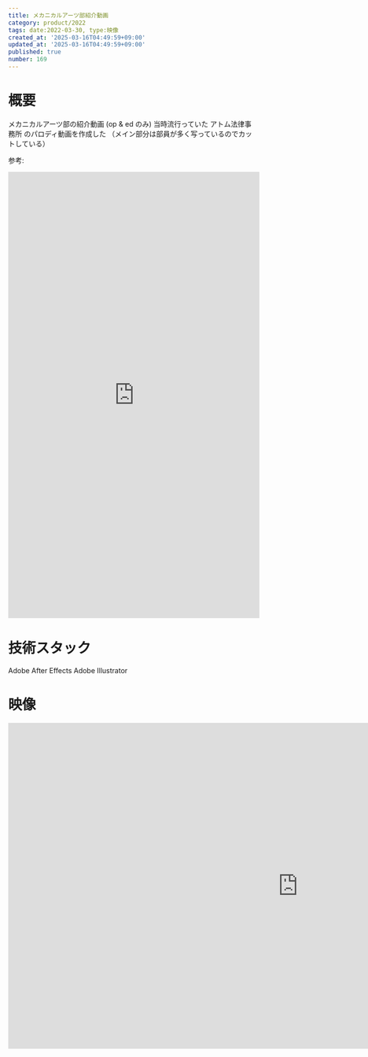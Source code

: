 ```yaml
---
title: メカニカルアーツ部紹介動画
category: product/2022
tags: date:2022-03-30, type:映像
created_at: '2025-03-16T04:49:59+09:00'
updated_at: '2025-03-16T04:49:59+09:00'
published: true
number: 169
---
```


# 概要
メカニカルアーツ部の紹介動画 (op & ed のみ)
当時流行っていた アトム法律事務所 のパロディ動画を作成した
（メイン部分は部員が多く写っているのでカットしている）

参考:
<iframe width="511" height="908" src="https://www.youtube.com/embed/CB-J0aljPnM" title="Q：時代遅れでおかしいと思う法律ってありますか？#Shorts" frameborder="0" allow="accelerometer; autoplay; clipboard-write; encrypted-media; gyroscope; picture-in-picture; web-share" referrerpolicy="strict-origin-when-cross-origin" allowfullscreen></iframe>

# 技術スタック
Adobe After Effects
Adobe Illustrator

# 映像
<iframe width="1178" height="663" src="https://www.youtube.com/embed/1Gpwz7mOOs8" title="メカニカルアーツ部 op&amp;ed" frameborder="0" allow="accelerometer; autoplay; clipboard-write; encrypted-media; gyroscope; picture-in-picture; web-share" referrerpolicy="strict-origin-when-cross-origin" allowfullscreen></iframe>

